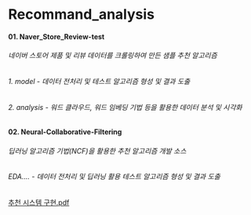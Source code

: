 # Recommand_analysis


#### 01. Naver_Store_Review-test
######  네이버 스토어 제품 및 리뷰 데이터를 크롤링하여 만든 샘플 추천 알고리즘
###### 1. model - 데이터 전처리 및 테스트 알고리즘 형성 및 결과 도출
###### 2. analysis - 워드 클라우드, 워드 임베딩 기법 등을 활용한 데이터 분석 및 시각화 

#### 02. Neural-Collaborative-Filtering
###### 딥러닝 알고리즘 기법(NCF)을 활용한 추천 알고리즘 개발 소스
###### EDA.... - 데이터 전처리 및 딥러닝 활용 테스트 알고리즘 형성 및 결과 도출
[추천 시스템 구현.pdf](https://github.com/user-attachments/files/15524673/default.pdf)
